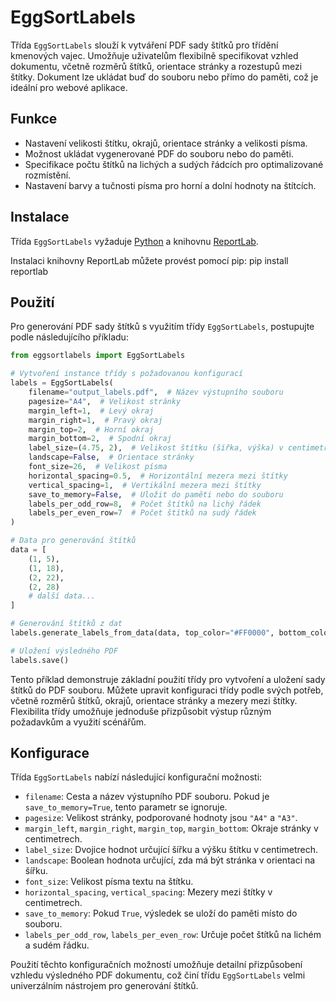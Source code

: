 # EggSortLabels

Třída `EggSortLabels` slouží k vytváření PDF sady štítků pro třídění kmenových vajec. Umožňuje uživatelům flexibilně specifikovat vzhled dokumentu, včetně rozměrů štítků, orientace stránky a rozestupů mezi štítky. Dokument lze ukládat buď do souboru nebo přímo do paměti, což je ideální pro webové aplikace.

## Funkce

- Nastavení velikosti štítku, okrajů, orientace stránky a velikosti písma.
- Možnost ukládat vygenerované PDF do souboru nebo do paměti.
- Specifikace počtu štítků na lichých a sudých řádcích pro optimalizované rozmístění.
- Nastavení barvy a tučnosti písma pro horní a dolní hodnoty na štítcích.

## Instalace

Třída `EggSortLabels` vyžaduje [Python](https://python.org) a knihovnu [ReportLab](https://www.reportlab.com/dev/docs/).

Instalaci knihovny ReportLab můžete provést pomocí pip:
pip install reportlab


## Použití

Pro generování PDF sady štítků s využitím třídy `EggSortLabels`, postupujte podle následujícího příkladu:

```python
from eggsortlabels import EggSortLabels

# Vytvoření instance třídy s požadovanou konfigurací
labels = EggSortLabels(
    filename="output_labels.pdf",  # Název výstupního souboru
    pagesize="A4",  # Velikost stránky
    margin_left=1,  # Levý okraj
    margin_right=1,  # Pravý okraj
    margin_top=2,  # Horní okraj
    margin_bottom=2,  # Spodní okraj
    label_size=(4.75, 2),  # Velikost štítku (šířka, výška) v centimetrech
    landscape=False,  # Orientace stránky
    font_size=26,  # Velikost písma
    horizontal_spacing=0.5,  # Horizontální mezera mezi štítky
    vertical_spacing=1,  # Vertikální mezera mezi štítky
    save_to_memory=False,  # Uložit do paměti nebo do souboru
    labels_per_odd_row=8,  # Počet štítků na lichý řádek
    labels_per_even_row=7  # Počet štítků na sudý řádek
)

# Data pro generování štítků
data = [
    (1, 5),
    (1, 18),
    (2, 22),
    (2, 28)
    # další data...
]

# Generování štítků z dat
labels.generate_labels_from_data(data, top_color="#FF0000", bottom_color="#000000")

# Uložení výsledného PDF
labels.save()
```


Tento příklad demonstruje základní použití třídy pro vytvoření a uložení sady štítků do PDF souboru. Můžete upravit konfiguraci třídy podle svých potřeb, včetně rozměrů štítků, okrajů, orientace stránky a mezery mezi štítky. Flexibilita třídy umožňuje jednoduše přizpůsobit výstup různým požadavkům a využití scénářům.

## Konfigurace

Třída `EggSortLabels` nabízí následující konfigurační možnosti:

- `filename`: Cesta a název výstupního PDF souboru. Pokud je `save_to_memory=True`, tento parametr se ignoruje.
- `pagesize`: Velikost stránky, podporované hodnoty jsou `"A4"` a `"A3"`.
- `margin_left`, `margin_right`, `margin_top`, `margin_bottom`: Okraje stránky v centimetrech.
- `label_size`: Dvojice hodnot určující šířku a výšku štítku v centimetrech.
- `landscape`: Boolean hodnota určující, zda má být stránka v orientaci na šířku.
- `font_size`: Velikost písma textu na štítku.
- `horizontal_spacing`, `vertical_spacing`: Mezery mezi štítky v centimetrech.
- `save_to_memory`: Pokud `True`, výsledek se uloží do paměti místo do souboru.
- `labels_per_odd_row`, `labels_per_even_row`: Určuje počet štítků na lichém a sudém řádku.

Použití těchto konfiguračních možností umožňuje detailní přizpůsobení vzhledu výsledného PDF dokumentu, což činí třídu `EggSortLabels` velmi univerzálním nástrojem pro generování štítků.
